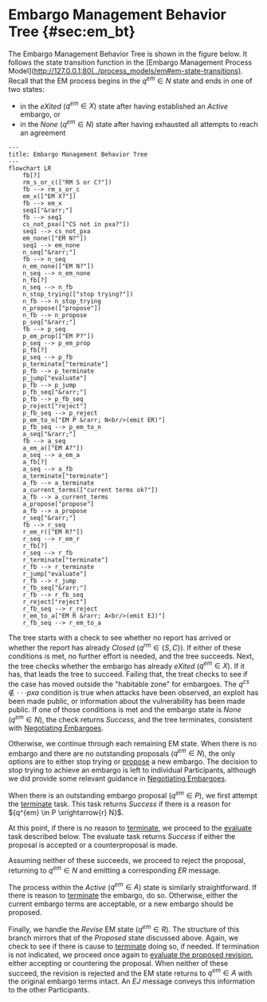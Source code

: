 # Embargo Management Behavior Tree {#sec:em_bt}

The Embargo Management Behavior Tree is shown in the figure below.
It follows the state transition function in the
[Embargo Management Process Model](http://127.0.0.1:80(../process_models/em#em-state-transitions).
Recall that the EM process begins in the $q^{em} \in N$ state and ends in one of two states:

-   in the *eXited* ($q^{em} \in X$) state after having established an
    *Active* embargo, or
-   in the *None* ($q^{em} \in N$) state after having exhausted all
    attempts to reach an agreement

```mermaid
---
title: Embargo Management Behavior Tree
---
flowchart LR
    fb[?]
    rm_s_or_c(["RM S or C?"])
    fb --> rm_s_or_c
    em_x(["EM X?"])
    fb --> em_x
    seq1["&rarr;"]
    fb --> seq1
    cs_not_pxa(["CS not in pxa?"])
    seq1 --> cs_not_pxa
    em_none(["EM N?"])
    seq1 --> em_none
    n_seq["&rarr;"]
    fb --> n_seq
    n_em_none(["EM N?"])
    n_seq --> n_em_none
    n_fb[?]
    n_seq --> n_fb
    n_stop_trying(["stop trying?"])
    n_fb --> n_stop_trying
    n_propose(["propose"])
    n_fb --> n_propose
    p_seq["&rarr;"]
    fb --> p_seq
    p_em_prop(["EM P?"])
    p_seq --> p_em_prop
    p_fb[?]
    p_seq --> p_fb
    p_terminate["terminate"]
    p_fb --> p_terminate
    p_jump["evaluate"]
    p_fb --> p_jump
    p_fb_seq["&rarr;"]
    p_fb --> p_fb_seq
    p_reject["reject"]
    p_fb_seq --> p_reject
    p_em_to_n["EM P &rarr; N<br/>(emit ER)"]
    p_fb_seq --> p_em_to_n
    a_seq["&rarr;"]
    fb --> a_seq
    a_em_a(["EM A?"])
    a_seq --> a_em_a
    a_fb[?]
    a_seq --> a_fb
    a_terminate["terminate"]
    a_fb --> a_terminate
    a_current_terms(["current terms ok?"])
    a_fb --> a_current_terms
    a_propose["propose"]
    a_fb --> a_propose
    r_seq["&rarr;"]
    fb --> r_seq
    r_em_r(["EM R?"])
    r_seq --> r_em_r
    r_fb[?]
    r_seq --> r_fb
    r_terminate["terminate"]
    r_fb --> r_terminate
    r_jump["evaluate"]
    r_fb --> r_jump
    r_fb_seq["&rarr;"]
    r_fb --> r_fb_seq
    r_reject["reject"]
    r_fb_seq --> r_reject
    r_em_to_a["EM R &rarr; A<br/>(emit EJ)"]
    r_fb_seq --> r_em_to_a
```

The tree starts with a check to see whether no report has arrived or
whether the report has already *Closed* ($q^{rm} \in \{S{,}C\}$). If
either of these conditions is met, no further effort is needed, and the
tree succeeds. Next, the tree checks whether the embargo has already
*eXited* ($q^{em} \in X$). If it has, that leads the tree to succeed.
Failing that, the treat checks to see if the case has moved outside the
"habitable zone" for embargoes. The ${q^{cs}\not\in\cdot\cdot\cdot pxa}$
condition is true when attacks have been observed, an exploit has been
made public, or information about the vulnerability has been made
public. If one of those conditions is met and the embargo state is
*None* ($q^{em} \in N$), the check returns *Success*, and the tree
terminates, consistent with
[Negotiating Embargoes](../process_models/em/negotiating/).

Otherwise, we continue through each remaining EM state. 
When there is no embargo and there are no outstanding proposals ($q^{em} \in N$), the only options are to
either stop trying or [propose](em_propose_bt.md) a new embargo.
The decision to stop trying to achieve an embargo is left to individual Participants, although we did provide some relevant guidance in
[Negotiating Embargoes](../process_models/em/negotiating/).

When there is an outstanding embargo proposal ($q^{em} \in P$), we first attempt the [terminate](em_terminate_bt.md) task.
This task returns *Success* if there is a reason for ${q^{em} \in P \xrightarrow{r} N}$.

At this point, if there is no reason to [terminate](em_terminate_bt.md),
we proceed to the [evaluate](em_eval_bt.md) task described below.
The evaluate task returns *Success* if either the proposal is accepted or a counterproposal is made.

Assuming neither of these succeeds, we proceed to reject the proposal, returning to
$q^{em} \in N$ and emitting a corresponding $ER$ message.

The process within the *Active* ($q^{em} \in A$) state is similarly straightforward.
If there is reason to [terminate](em_terminate_bt.md) the embargo, do so.
Otherwise, either the current embargo terms are acceptable, or a new embargo should be proposed.

Finally, we handle the *Revise* EM state ($q^{em} \in R$).
The structure of this branch mirrors that of the *Proposed* state discussed above.
Again, we check to see if there is cause to [terminate](em_terminate_bt.md) doing so, if needed.
If termination is not indicated, we proceed once again to [evaluate the proposed revision](em_eval_bt.md), either accepting
or countering the proposal. 
When neither of these succeed, the revision is rejected and the EM state returns to $q^{em} \in A$ with the
original embargo terms intact.
An $EJ$ message conveys this information to the other Participants.

